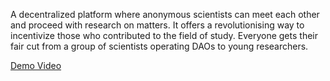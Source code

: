 A decentralized platform where anonymous scientists can meet each other and proceed with research on matters. It offers a revolutionising way to incentivize those who contributed to the field of study. Everyone gets their fair cut from a group of scientists operating DAOs to young researchers.

[Demo Video](https://www.youtube.com/watch?v=nkZhbARF2FM)

